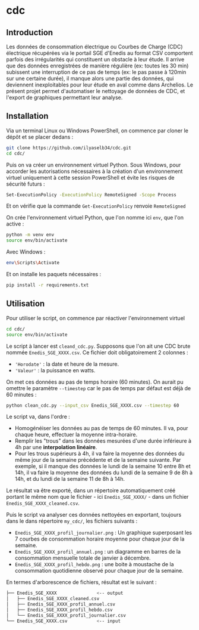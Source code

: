 # cdc

## Introduction

Les données de consommation électrique ou Courbes de Charge (CDC) électrique récupérées via le portail SGE d'Enedis au format CSV comportent parfois des irrégularités qui constituent un obstacle à leur étude. Il arrive que des données enregistrées de manière régulière (ex: toutes les 30 min) subissent une interruption de ce pas de temps (ex: le pas passe à 120min sur une certaine durée), il manque alors une partie des données, qui deviennent inexploitables pour leur étude en aval comme dans Archelios. Le présent projet permet d'automatiser le nettoyage de données de CDC, et l'export de graphiques permettant leur analyse.

## Installation

Via un terminal Linux ou Windows PowerShell, on commence par cloner le dépôt et se placer dedans :

```bash
git clone https://github.com/ilyaselb34/cdc.git
cd cdc/
```

Puis on va créer un environnement virtuel Python. Sous Windows, pour accorder les autorisations nécessaires à la création d'un environnement virtuel uniquement à cette session PowerShell et évite les risques de sécurité futurs :

```bash
Set-ExecutionPolicy -ExecutionPolicy RemoteSigned -Scope Process
```

Et on vérifie que la commande `Get-ExecutionPolicy` renvoie `RemoteSigned`

On crée l'environnement virtuel Python, que l'on nomme ici `env`, que l'on active :

```bash
python -m venv env
source env/bin/activate
```

Avec Windows :

```bash
env\Scripts\Activate
```

Et on installe les paquets nécessaires :

```bash
pip install -r requirements.txt
```

## Utilisation

Pour utiliser le script, on commence par réactiver l'environnement virtuel

```bash
cd cdc/
source env/bin/activate
```

Le script à lancer est `cleand_cdc.py`. Supposons que l'on ait une CDC brute nommée `Enedis_SGE_XXXX.csv`. Ce fichier doit obligatoirement 2 colonnes :

* `'Horodate'` : la date et heure de la mesure.
* `'Valeur'` : la puissance en watts.

On met ces données au pas de temps horaire (60 minutes). On aurait pu omettre le paramètre `--timestep` car le pas de temps par défaut est déjà de 60 minutes :

```bash
python clean_cdc.py --input_csv Enedis_SGE_XXXX.csv --timestep 60
```

Le script va, dans l'ordre :

* Homogénéiser les données au pas de temps de 60 minutes. Il va, pour chaque heure, effectuer la moyenne intra-horaire.
* Remplir les "trous" dans les données mesurées d'une durée inférieure à 4h par une **interpolation linéaire**.
* Pour les trous supérieurs à 4h, il va faire la moyenne des données du même jour de la semaine précédente et de la semaine suivante. Par exemple, si il manque des données le lundi de la semaine 10 entre 8h et 14h, il va faire la moyenne des données du lundi de la semaine 9 de 8h à 14h, et du lundi de la semaine 11 de 8h à 14h.

Le résultat va être exporté, dans un répertoire automatiquement créé portant le même nom que le fichier - ici `Enedis_SGE_XXXX/` - dans un fichier `Enedis_SGE_XXXX_cleaned.csv`.

Puis le script va analyser ces données nettoyées en exportant, toujours dans le dans répertoire `my_cdc/`, les fichiers suivants :

* `Enedis_SGE_XXXX_profil_journalier.png` : Un graphique superposant les 7 courbes de consommation horaire moyenne pour chaque jour de la semaine.
* `Enedis_SGE_XXXX_profil_annuel.png` : un diagramme en barres de la consommation mensuelle totale de janvier à décembre.
* `Enedis_SGE_XXXX_profil_hebdo.png` : une boite à moustache de la consommation quotidienne observé pour chaque jour de la semaine.

En termes d'arborescence de fichiers, résultat est le suivant :

```bash
├── Enedis_SGE_XXXX               <-- output
│   ├── Enedis_SGE_XXXX_cleaned.csv
│   ├── Enedis_SGE_XXXX_profil_annuel.csv
│   ├── Enedis_SGE_XXXX_profil_hebdo.csv
│   └── Enedis_SGE_XXXX_profil_journalier.csv
└── Enedis_SGE_XXXX.csv           <-- input
```
